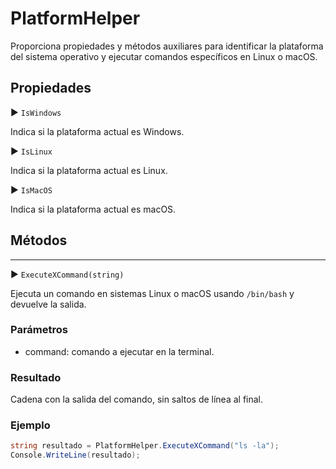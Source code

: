 # PlatformHelper

Proporciona propiedades y métodos auxiliares para identificar la plataforma del sistema operativo y ejecutar comandos específicos en Linux o macOS.

## Propiedades

▶ `IsWindows`

Indica si la plataforma actual es Windows.

▶ `IsLinux`

Indica si la plataforma actual es Linux.

▶ `IsMacOS`

Indica si la plataforma actual es macOS.

## Métodos

---

▶ `ExecuteXCommand(string)`

Ejecuta un comando en sistemas Linux o macOS usando `/bin/bash` y devuelve la salida.

### Parámetros

* command: comando a ejecutar en la terminal.

### Resultado

Cadena con la salida del comando, sin saltos de línea al final.

### Ejemplo

```csharp
string resultado = PlatformHelper.ExecuteXCommand("ls -la");
Console.WriteLine(resultado);
```